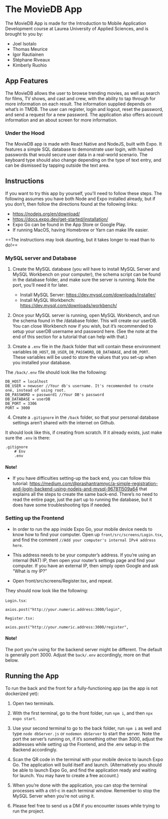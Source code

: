 # The MovieDB App
The MovieDB App is made for the Introduction to Mobile Application Development course at Laurea University of Applied Sciences, and is brought to you by:

- Joel Isotalo
- Thomas Meurice
- Igor Rautiainen
- Stéphane Riveaux
- Kimberly Ruohio

## App Features
The MovieDB allows the user to browse trending movies, as well as search for films, TV shows, and cast and crew, with the ability to tap through for more information on each result. The information supplied depends on what’s in TMDB. The user can register, login and logout, reset the password, and send a request for a new password. The application also offers account information and an about screen for more information. 

### Under the Hood
The MovieDB app is made with React Native and NodeJS, built with Expo. It features a simple SQL database to demonstrate user login, with hashed passwords that would secure user data in a real-world scenario. The keyboard type should also change depending on the type of text entry, and can be dismissed by tapping outside the text area.

## Instructions
If you want to try this app by yourself, you'll need to follow these steps. The following assumes you have both Node and Expo installed already, but if you don’t, then follow the directions found at the following links:

 - <https://nodejs.org/en/download/>
 - <https://docs.expo.dev/get-started/installation/>
 - Expo Go can be found in the App Store or Google Play.
 - If running MacOS, having Homebrew or Yarn can make life easier.

==The instructions may look daunting, but it takes longer to read than to do!==

### MySQL server and Database
1. Create the MySQL database (you will have to install MySQL Server and MySQL Workbench on your computer), the schema script can be found in the database folder, and make sure the server is running. Note the port, you’ll need it for later.

	- Install MySQL Server: <https://dev.mysql.com/downloads/installer/>
	- Install MySQL Workbench: <https://dev.mysql.com/downloads/workbench/>

2. Once your MySQL server is running, open MySQL Workbench, and run the schema found in the /database folder. This will create our userDB. You can close Workbench now if you wish, but it’s recommended to setup your userDB username and password here. (See the note at the end of this section for a tutorial that can help with that.)

3. Create a `.env` file in the /back folder that will contain these environment variables `DB_HOST`, `DB_USER`, `DB_PASSWORD`, `DB_DATABASE`, and `DB_PORT`. These variables will be used to store the values that you set-up when you installed your database.

The `/back/.env` file should look like the following: 
	
```
DB_HOST = localhost
DB_USER = newuser //Your db's username. It's recommended to create one, instead of using root.
DB_PASSWORD = password1 //Your DB's password
DB_DATABASE = userDB
DB_PORT = 3306
PORT = 3000
```

4. Create a `.gitignore` in the `/back` folder, so that your personal database settings aren’t shared with the internet on Github. 

It should look like this, if creating from scratch. If it already exists, just make sure the `.env` is there:
	
```
.gitignore
	# Env
	.env
```

#### Note! 
- If you have difficulties setting-up the back end, you can follow this tutorial: <https://medium.com/@prashantramnyc/a-simple-registration-and-login-backend-using-nodejs-and-mysql-967811509a64> that explains all the steps to create the same back-end. There’s no need to read the entire page, just the part up to running the database, but it does have some troubleshooting tips if needed.

### Setting up the Frontend
- In order to run the app inside Expo Go, your mobile device needs to know how to find your computer. Open up `front/src/screens/Login.tsx`, and find the comment `//Add your computer's internal IPv4 address here`. 

- This address needs to be your computer’s address. If you’re using an internal (NAT) IP, then open your router’s settings page and find your computer. If you have an external IP, then simply open Google and ask “What is my IP?”

- Open front/src/screens/Register.tsx, and repeat.

They should now look like the following:
	
`Login.tsx`:

`axios.post("http://your.numeric.address:3000/login",` 

`Register.tsx:`

`axios.post("http://your.numeric.address:3000/register",`


#### Note!
The port you’re using for the backend server might be different. The default is generally port 3000. Adjust the `back/.env` accordingly, more on that below.

## Running the App
To run the back and the front for a fully-functioning app (as the app is not dockerized yet):

1. Open two terminals.

2. With the first terminal, go to the front folder, run `npm i`, and then `npx expo start`.

3. Use your second terminal to go to the back folder, run `npm i` as well and type `node dbServer.js`  or `nodemon dbServer` to start the server. Note the port the server’s running on, if it’s something other than 3000, adjust the addresses while setting up the Frontend, and the .env setup in the Backend accordingly. 

4. Scan the QR code in the terminal with your mobile device to launch Expo Go. The application will build itself and launch. (Alternatively you should be able to launch Expo Go, and find the application ready and waiting for launch. You may have to create a free account.)

5. When you’re done with the application, you can stop the terminal processes with a ctrl-c in each terminal window. Remember to stop the MySQL Server when you’re not using it.

5. Please feel free to send us a DM if you encounter issues while trying to run the project.
